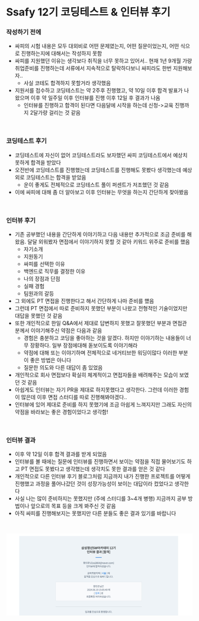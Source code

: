 # Ssafy 12기 코딩테스트 & 인터뷰 후기

### 작성하기 전에
- 싸피의 시험 내용은 모두 대외비로 어떤 문제였는지, 어떤 질문이었는지, 어떤 식으로 진행하는지에 대해서는 작성하지 못함
- 싸피를 지원했던 이유는 생각보다 취직을 너무 못하고 있어서.. 현재 1년 9개월 가량 취업준비를 진행하는데 서류에서 지속적으로 탈락하다보니 싸피라도 한번 지원해보자..
    - 사실 코테도 합격하지 못할거라 생각했음
- 지원서를 접수하고 코딩테스트는 약 2주후 진행했고, 약 10일 이후 합격 발표가 나왔으며 이후 약 일주일 이후 인터뷰를 진행 이후 12일 후 결과가 나옴
    - 인터뷰를 진행하고 합격이 된다면 다음달에 시작을 하는데 신청->교육 진행까지 2달가량 걸리는 것 같음

<br>

### 코딩테스트 후기
- 코딩테스트에 자신이 없어 코딩테스트라도 보자했던 싸피 코딩테스트에서 예상치 못하게 합격을 받았다
- 오전반에 코딩테스트를 진행했는데 코딩테스트를 진행해도 못봤다 생각했는데 예상외로 코딩테스트는 합격을 받았음
    - 운이 좋게도 전체적으로 코딩테스트 풀이 퍼센트가 저조했던 것 같음
- 이에 싸피에 대해 좀 더 알아보고 이후 인터뷰는 무엇을 하는지 간단하게 찾아봤음

<br>

### 인터뷰 후기
- 기존 공부했던 내용을 간단하게 이야기하고 다음 내용만 추가적으로 조금 준비를 해왔음. 달달 외워봤자 면접에서 이야기하지 못할 것 같아 키워드 위주로 준비를 했음
    - 자기소개
    - 지원동기
    - 싸피를 선택한 이유
    - 백엔드로 직무를 결정한 이유
    - 나의 장점과 단점
    - 실패 경험
    - 팀원과의 갈등
- 그 외에도 PT 면접을 진행한다고 해서 간단하게 나마 준비를 헀음
- 그런데 PT 면접에서 따로 준비하지 못했던 부분이 나왔고 전형적인 기술이었지만 대답을 못했던 것 같음
- 또한 개인적으로 한일 Q&A에서 제대로 답변하지 못했고 잘못했던 부분과 면접관 분께서 이야기해주신 약점은 다음과 같음
    - 경험은 충분하고 코딩을 좋아하는 것을 알겠다. 하지만 이야기하는 내용들이 너무 장황하다. 일부 장점에대해 돋보이도록 이야기해라
    - 약점에 대해 또는 이야기하며 전체적으로 네거티브한 워딩이많다 이러한 부분이 좋은 방법은 아니다
    - 질문한 의도와 다른 대답이 좀 있었음
- 개인적으로 회사 면접보다 확실히 체계적이고 면접자들을 배려해주는 모습이 보였던 것 같음
- 아쉽게도 인터뷰는 자기 PR을 제대로 하지못했다고 생각한다. 그런데 이러한 경험이 많은데 이후 면접 스터디를 따로 진행해봐야겠다..
- 인터뷰에 있어 제대로 준비를 하지 못했기에 조금 아쉽게 느껴지지만 그래도 자신의 약점을 바라보는 좋은 경험이었다고 생각함!

<br>

### 인터뷰 결과
- 이후 약 12일 이후 합격 결과를 받게 되었음
- 인터뷰를 볼 때에는 질문에 인터뷰를 진행하면서 보이는 약점을 직접 물어보기도 하고 PT 면접도 못봤다고 생각했는데 생각치도 못한 결과를 얻은 것 같다
- 개인적으로 다른 인터뷰 후기 블로그처럼 지금까지 내가 진행한 프로젝트를 어떻게 진행했고 과정을 풀어나갔던 것이 성장가능성이 보이는 대답이라 컸었다고 생각한다
- 사실 나는 많이 준비하지는 못했지만 (주에 스터디를 3~4개 병행) 지금까지 공부 방법이나 앞으로의 목표 등을 크게 봐주신 것 같음
- 아직 싸피를 진행해보지는 못했지만 다른 분들도 좋은 결과 있기를 바랍니다

<br>

![Ssafy 12 결과](./img/ssafy12-interview.png)